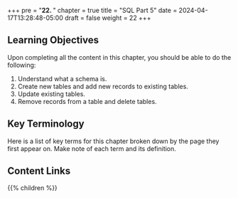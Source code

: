 +++
pre = "<b>22. </b>"
chapter = true
title = "SQL Part 5"
date = 2024-04-17T13:28:48-05:00
draft = false
weight = 22
+++

## Learning Objectives

Upon completing all the content in this chapter, you should be able to do the following:

1. Understand what a schema is. 
1. Create new tables and add new records to existing tables.
1. Update existing tables.
1. Remove records from a table and delete tables.

## Key Terminology

Here is a list of key terms for this chapter broken down by the page they first appear on. Make note of each term and its definition.



## Content Links

{{% children %}}
